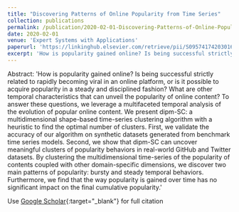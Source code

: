```yaml
---
title: "Discovering Patterns of Online Popularity from Time Series"
collection: publications
permalink: /publication/2020-02-01-Discovering-Patterns-of-Online-Popularity-from-Time-Series
date: 2020-02-01
venue: 'Expert Systems with Applications'
paperurl: 'https://linkinghub.elsevier.com/retrieve/pii/S0957417420301627'
excerpt: 'How is popularity gained online? Is being successful strictly related to rapidly becoming viral in an online platform, or is it possible to acquire popularity in a steady and disciplined fashion? What are other temporal characteristics that can unveil the popularity of online content? To answer these questions, we leverage a multifaceted temporal analysis of the evolution of popular online content. We present dipm-SC: a multidimensional shape-based time-series clustering algorithm with a heurist...'
---
```

Abstract: 'How is popularity gained online? Is being successful strictly related to rapidly becoming viral in an online platform, or is it possible to acquire popularity in a steady and disciplined fashion? What are other temporal characteristics that can unveil the popularity of online content? To answer these questions, we leverage a multifaceted temporal analysis of the evolution of popular online content. We present dipm-SC: a multidimensional shape-based time-series clustering algorithm with a heuristic to find the optimal number of clusters. First, we validate the accuracy of our algorithm on synthetic datasets generated from benchmark time series models. Second, we show that dipm-SC can uncover meaningful clusters of popularity behaviors in real-world GitHub and Twitter datasets. By clustering the multidimensional time-series of the popularity of contents coupled with other domain-specific dimensions, we discover two main patterns of popularity: bursty and steady temporal behaviors. Furthermore, we find that the way popularity is gained over time has no significant impact on the final cumulative popularity.'

Use [Google Scholar](https://scholar.google.com/scholar?q=Discovering+Patterns+of+Online+Popularity+from+Time+Series){:target="_blank"} for full citation